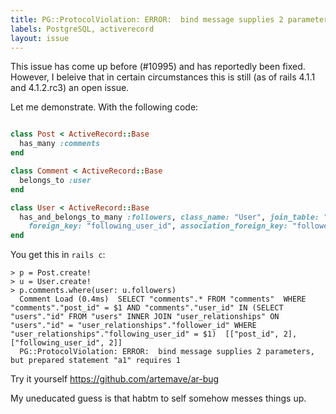 ```yaml
---
title: PG::ProtocolViolation: ERROR:  bind message supplies 2 parameters, but prepared statement requires 1
labels: PostgreSQL, activerecord
layout: issue
---
```


This issue has come up before (#10995) and has reportedly been fixed. However, I beleive that in certain circumstances this is still (as of rails 4.1.1 and 4.1.2.rc3) an open issue. 

Let me demonstrate. With the following code:

``` ruby

class Post < ActiveRecord::Base
  has_many :comments
end

class Comment < ActiveRecord::Base
  belongs_to :user
end

class User < ActiveRecord::Base
  has_and_belongs_to_many :followers, class_name: "User", join_table: "user_relationships",
    foreign_key: "following_user_id", association_foreign_key: "follower_id"
end

```

You get this in `rails c`:

```
> p = Post.create!
> u = User.create!
> p.comments.where(user: u.followers)
  Comment Load (0.4ms)  SELECT "comments".* FROM "comments"  WHERE "comments"."post_id" = $1 AND "comments"."user_id" IN (SELECT "users"."id" FROM "users" INNER JOIN "user_relationships" ON "users"."id" = "user_relationships"."follower_id" WHERE "user_relationships"."following_user_id" = $1)  [["post_id", 2], ["following_user_id", 2]]
  PG::ProtocolViolation: ERROR:  bind message supplies 2 parameters, but prepared statement "a1" requires 1

```

Try it yourself https://github.com/artemave/ar-bug

My uneducated guess is that habtm to self somehow messes things up.

